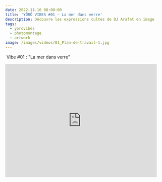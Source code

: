 ```yaml
---
date: 2022-11-16 08:00:00
title: 'YÔRÔ VIBES #01 – La mer dans verre'
description: Découvre les expressions cultes de DJ Arafat en image
tags:
  - yorovibes
  - photomontage
  - artwork
image: /images/videos/01_Plan-de-travail-1.jpg
---
```

&nbsp;Vibe \#01 : "La mer dans verre"

<iframe width="480" height="360" src="https://youtu.be/0pA_YIHNB6E" frameborder="0"></iframe>